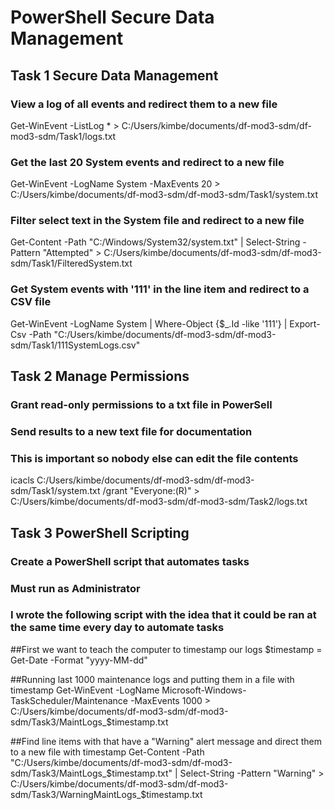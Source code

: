 # PowerShell Secure Data Management

## Task 1 Secure Data Management

### View a log of all events and redirect them to a new file
Get-WinEvent -ListLog * > C:/Users/kimbe/documents/df-mod3-sdm/df-mod3-sdm/Task1/logs.txt

### Get the last 20 System events and redirect to a new file
Get-WinEvent -LogName System -MaxEvents 20 > C:/Users/kimbe/documents/df-mod3-sdm/df-mod3-sdm/Task1/system.txt

### Filter select text in the System file and redirect to a new file
Get-Content -Path "C:/Windows/System32/system.txt" | Select-String -Pattern "Attempted" > C:/Users/kimbe/documents/df-mod3-sdm/df-mod3-sdm/Task1/FilteredSystem.txt

### Get System events with '111' in the line item and redirect to a CSV file
Get-WinEvent -LogName System | Where-Object {$_.Id -like '111'} | Export-Csv -Path "C:/Users/kimbe/documents/df-mod3-sdm/df-mod3-sdm/Task1/111SystemLogs.csv"

## Task 2 Manage Permissions

### Grant read-only permissions to a txt file in PowerSell
### Send results to a new text file for documentation
### This is important so nobody else can edit the file contents
icacls C:/Users/kimbe/documents/df-mod3-sdm/df-mod3-sdm/Task1/system.txt /grant "Everyone:(R)" > C:/Users/kimbe/documents/df-mod3-sdm/df-mod3-sdm/Task2/logs.txt

## Task 3 PowerShell Scripting

### Create a PowerShell script that automates tasks
### Must run as Administrator
### I wrote the following script with the idea that it could be ran at the same time every day to automate tasks

##First we want to teach the computer to timestamp our logs
$timestamp = Get-Date -Format "yyyy-MM-dd"

##Running last 1000 maintenance logs and putting them in a file with timestamp
Get-WinEvent -LogName Microsoft-Windows-TaskScheduler/Maintenance -MaxEvents 1000 > C:/Users/kimbe/documents/df-mod3-sdm/df-mod3-sdm/Task3/MaintLogs_$timestamp.txt

##Find line items with that have a "Warning" alert message and direct them to a new file with timestamp
Get-Content -Path "C:/Users/kimbe/documents/df-mod3-sdm/df-mod3-sdm/Task3/MaintLogs_$timestamp.txt" | Select-String -Pattern "Warning" > C:/Users/kimbe/documents/df-mod3-sdm/df-mod3-sdm/Task3/WarningMaintLogs_$timestamp.txt




